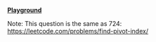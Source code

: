 **[Playground](https://leetcode.com/problems/find-the-middle-index-in-array/)**





















Note: This question is the same as 724: https://leetcode.com/problems/find-pivot-index/